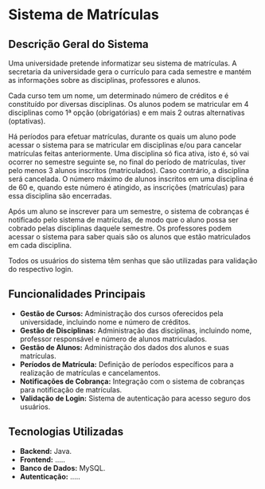 # Sistema de Matrículas

## Descrição Geral do Sistema
Uma universidade pretende informatizar seu sistema de matrículas. A secretaria da universidade gera o currículo para cada semestre e mantém as informações sobre as disciplinas, professores e alunos.

Cada curso tem um nome, um determinado número de créditos e é constituído por diversas disciplinas. Os alunos podem se matricular em 4 disciplinas como 1ª opção (obrigatórias) e em mais 2 outras alternativas (optativas).

Há períodos para efetuar matrículas, durante os quais um aluno pode acessar o sistema para se matricular em disciplinas e/ou para cancelar matrículas feitas anteriormente. Uma disciplina só fica ativa, isto é, só vai ocorrer no semestre seguinte se, no final do período de matrículas, tiver pelo menos 3 alunos inscritos (matriculados). Caso contrário, a disciplina será cancelada. O número máximo de alunos inscritos em uma disciplina é de 60 e, quando este número é atingido, as inscrições (matrículas) para essa disciplina são encerradas.

Após um aluno se inscrever para um semestre, o sistema de cobranças é notificado pelo sistema de matrículas, de modo que o aluno possa ser cobrado pelas disciplinas daquele semestre. Os professores podem acessar o sistema para saber quais são os alunos que estão matriculados em cada disciplina.

Todos os usuários do sistema têm senhas que são utilizadas para validação do respectivo login.

## Funcionalidades Principais
- **Gestão de Cursos:** Administração dos cursos oferecidos pela universidade, incluindo nome e número de créditos.
- **Gestão de Disciplinas:** Administração das disciplinas, incluindo nome, professor responsável e número de alunos matriculados.
- **Gestão de Alunos:** Administração dos dados dos alunos e suas matrículas.
- **Períodos de Matrícula:** Definição de períodos específicos para a realização de matrículas e cancelamentos.
- **Notificações de Cobrança:** Integração com o sistema de cobranças para notificação de matrículas.
- **Validação de Login:** Sistema de autenticação para acesso seguro dos usuários.

## Tecnologias Utilizadas
- **Backend:** Java.
- **Frontend:** .....
- **Banco de Dados:** MySQL.
- **Autenticação:** .....
